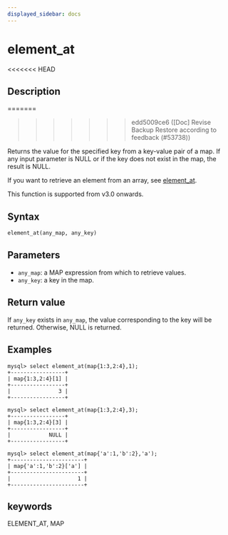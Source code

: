 ```yaml
---
displayed_sidebar: docs
---
```


# element_at

<<<<<<< HEAD
## Description
=======

>>>>>>> edd5009ce6 ([Doc] Revise Backup Restore according to feedback (#53738))

Returns the value for the specified key from a key-value pair of a map. If any input parameter is NULL or if the key does not exist in the map, the result is NULL.

If you want to retrieve an element from an array, see [element_at](../array-functions/element_at.md).

This function is supported from v3.0 onwards.

## Syntax

```Haskell
element_at(any_map, any_key)
```

## Parameters

- `any_map`: a MAP expression from which to retrieve values.
- `any_key`: a key in the map.

## Return value

If `any_key` exists in `any_map`, the value corresponding to the key will be returned. Otherwise, NULL is returned.

## Examples

```plain text
mysql> select element_at(map{1:3,2:4},1);
+-----------------+
| map{1:3,2:4}[1] |
+-----------------+
|               3 |
+-----------------+

mysql> select element_at(map{1:3,2:4},3);
+-----------------+
| map{1:3,2:4}[3] |
+-----------------+
|            NULL |
+-----------------+

mysql> select element_at(map{'a':1,'b':2},'a');
+-----------------------+
| map{'a':1,'b':2}['a'] |
+-----------------------+
|                     1 |
+-----------------------+
```

## keywords

ELEMENT_AT, MAP
